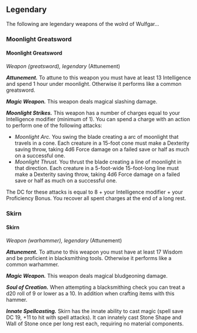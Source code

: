 ## Legendary
The following are legendary weapons of the wolrd of Wulfgar...

### Moonlight Greatsword


#### Moonlight Greatsword
*Weapon (greatsword), legendary* (Attunement)

***Attunement.***
To attune to this weapon you must have at least 13 Intelligence and spend 1 hour under moonlight. Otherwise it performs like a common greatsword.

***Magic Weapon.***
This weapon deals magical slashing damage.

***Moonlight Strikes.***
This weapon has a number of charges equal to your Intelligence modifier (minimum of 1). You can spend a charge with an action to perform one of the following attacks:

- *Moonlight Arc.* You swing the blade creating a arc of moonlight that travels in a cone. Each creature in a 15-foot cone must make a Dexterity saving throw, taking 4d6 Force damage on a failed save or half as much on a successful one.
- *Moonlight Thrust.* You thrust the blade creating a line of moonlight in that direction. Each creature in a 5-foot-wide 15-foot-long line must make a Dexterity saving throw, taking 4d6 Force damage on a failed save or half as much on a successful one.

The DC for these attacks is equal to 8 + your Intelligence modifier + your Proficiency Bonus. You recover all spent charges at the end of a long rest.


### Skirn

#### Skirn
*Weapon (warhammer), legendary* (Attunement)

***Attunement.***
To attune to this weapon you must have at least 17 Wisdom and be proficient in blacksmithing tools. Otherwise it performs like a common warhammer.

***Magic Weapon.***
This weapon deals magical bludgeoning damage.

***Soul of Creation.***
When attempting a blacksmithing check you can treat a d20 roll of 9 or lower as a 10. In addition when crafting items with this hammer.

***Innate Spellcasting.***
Skirn has the innate ability to cast magic (spell save DC 19, +11 to hit with spell attacks). It can innately cast Stone Shape and Wall of Stone once per long rest each, requiring no material components.